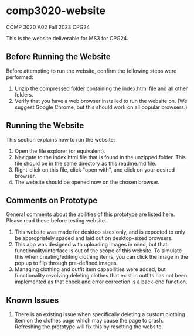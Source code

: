 # comp3020-website

COMP 3020 A02
Fall 2023 CPG24

This is the website deliverable for MS3 for CPG24.

## Before Running the Website

Before attempting to run the website, confirm the following steps were performed:

1. Unzip the compressed folder containing the index.html file and all other folders.
2. Verify that you have a web browser installed to run the website on.
(We suggest Google Chrome, but this should work on all popular browsers.)

## Running the Website

This section explains how to run the website:

1. Open the file explorer (or equivalent).
2. Navigate to the index.html file that is found in the unzipped folder.
This file should be in the same directory as this readme.md file.
3. Right-click on this file, click "open with", and click on your desired browser.
4. The website should be opened now on the chosen browser.

## Comments on Prototype

General comments about the abilities of this prototype are listed here. Please read these before testing website.

1. This website was made for desktop sizes only, and is expected to only be appropriately spaced and laid out on desktop-sized browsers.
2. This app was designed with uploading images in mind, but that functionality/interface is out of the scope of this website. To simulate this when creating/editing clothing items, you can click the image in the pop up to flip through pre-defined images.
3. Managing clothing and outfit item capabilities were added, but functionality revolving deleting clothes that exist in outfits has not been implemented as that check and error correction is a back-end function.

## Known Issues

1. There is an existing issue when specifically deleting a custom clothing item on the clothes page which may cause the page to crash. Refreshing the prototype will fix this by resetting the website.

